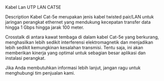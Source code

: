 Kabel Lan UTP LAN CAT5E

Description
Kabel Cat-5e merupakan jenis kabel twisted pair/LAN untuk jaringan perangkat ethernet yang mendukung kecepatan transfer data hingga 1 Gbps hingga jarak 100 meter.

Crosstalk di antara kawat tembaga di dalam kabel Cat-5e yang berkurang, menghasilkan lebih sedikit interferensi elektromagnetik dan menjadikan lebih sedikit kemungkinan kesalahan transmisi. Tentu saja, ini akan memberikan kinerja yang optimal untuk sebagian besar aplikasi dan instalasi perangkat.

Jika Anda membutuhkan informasi lebih lanjut, jangan ragu untuk menghubungi tim penjualan kami.